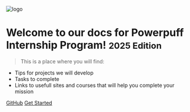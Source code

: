 ![logo](/images/logo.png)
# Welcome to our docs for Powerpuff Internship Program! <small>2025 Edition</small>

> This is a place where you will find:

- Tips for projects we will develop
- Tasks to complete
- Links to usefull sites and courses that will help you complete your mission

[GitHub](https://github.com/docsifyjs/docsify/)
[Get Started](#welcome-to-powerpuff-internship-program-2025)


